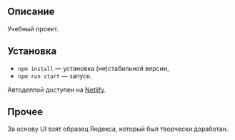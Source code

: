 ## Описание

Учебный проект.

## Установка

- `npm install` — установка (не)стабильной версии,
- `npm run start` — запуск.

Автодеплой доступен на [Netlify](https://genuine-kringle-91aaa2.netlify.app/).

## Прочее

За основу UI взят образец Яндекса, который был творчески доработан.
